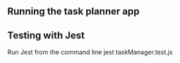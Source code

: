 ## Running the task planner app

## Testing with Jest

Run Jest from the command line
jest taskManager.test.js
